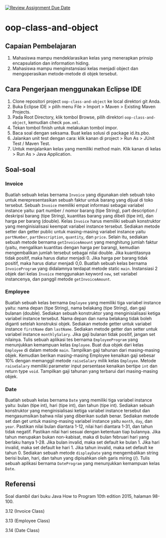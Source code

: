 [![Review Assignment Due Date](https://classroom.github.com/assets/deadline-readme-button-24ddc0f5d75046c5622901739e7c5dd533143b0c8e959d652212380cedb1ea36.svg)](https://classroom.github.com/a/8m2EdsGT)
# oop-class-and-object

## Capaian Pembelajaran

1. Mahasiswa mampu mendeklarasikan kelas yang menerapkan prinsip encapsulation dan information hiding.
2. Mahasiswa mampu menginstansiasi kelas menjadi object dan mengoperasikan metode-metode di objek tersebut.

## Cara Pengerjaan menggunakan Eclipse IDE

1. Clone repositori project `oop-class-and-object` ke local direktori git Anda.
2. Buka Eclipse IDE > pilih menu File > Import > Maven > Existing Maven Projects.
3. Pada Root Directory, klik tombol Browse, pilih direktori `oop-class-and-object`, kemudian check `pom.xml`.
4. Tekan tombol finish untuk melakukan tombol impor.
5. Baca soal dengan seksama. Buat kelas solusi di package id.its.pbo.
6. Jalankan unit test dengan cara: klik kanan di project > Run As > JUnit Test / Maven Test.
7. Untuk menjalankan kelas yang memiliki method main. Klik kanan di kelas > Run As > Java Application.

## Soal-soal

### Invoice

Buatlah sebuah kelas bernama `Invoice` yang digunakan oleh sebuah toko untuk merepresentasikan sebuah faktur untuk barang yang dijual di toko tersebut. Sebuah `Invoice` memiliki empat informasi sebagai variabel instance yaitu: part number / nomor barang (tipe String), part description / deskripsi barang (tipe String), kuantitas barang yang dibeli (tipe int), dan harga per barang (double). Kelas `Invoice` harus memiliki sebuah konstruktor yang menginisialisasi keempat variabel instance tersebut. Sediakan metode setter dan getter public untuk masing-masing variabel instance yaitu `partNumber`, `partDescription`, `quantity`, dan `price`. Selain itu, sediakan sebuah metode bernama `getInvoiceAmount` yang menghitung jumlah faktur (yaitu, mengalikan kuantitas dengan harga per barang), kemudian mengembalikan jumlah tersebut sebagai nilai double. Jika kuantitasnya tidak positif, maka harus diatur menjadi 0. Jika harga per barang tidak positif, maka harus diatur menjadi 0,0. Buatlah sebuah kelas bernama `InvoiceProgram` yang didalamnya terdapat metode static `main`. Instansiasi 2 objek dari kelas `Invoice` menggunakan keyword `new`, set variabel instancenya, dan panggil metode `getInvoiceAmount`. 

### Employee

Buatlah sebuah kelas bernama `Employee` yang memiliki tiga variabel instance yaitu: nama depan (tipe String), nama belakang (tipe String), dan gaji bulanan (double). Sediakan sebuah konstruktor yang menginisialisasi ketiga variabel instance tersebut. Nama depan dan nama belakang tidak boleh diganti setelah konstruksi objek. Sediakan metode getter untuk  variabel instance `firstName` dan `lastName`. Sediakan metode getter dan setter untuk variabel instance `monthlySalary`. Jika gaji bulanan tidak positif, jangan set nilainya. Tulis sebuah aplikasi tes bernama `EmployeeProgram` yang menunjukkan kemampuan kelas `Employee`. Buat dua objek dari kelas `Employee` di dalam metode `main`. Tampilkan gaji tahunan dari masing-masing objek. Kemudian berikan masing-masing Employee kenaikan gaji sebesar 10% dengan memanggil metode `raiseSalary` milik kelas `Employee`. Metode `raiseSalary` memiliki parameter input persentase kenaikan bertipe `int` dan return type `void`. Tampilkan gaji tahunan yang terbarui dari masing-masing objek.

### Date

Buatlah sebuah kelas bernama `Date` yang memiliki tiga variabel instance yaitu: bulan (tipe int), hari (tipe int), dan tahun (tipe int). Sediakan sebuah konstruktor yang menginisialisasi ketiga variabel instance tersebut dan mengasumsikan bahwa nilai yang diberikan sudah benar. Sediakan metode set dan get untuk masing-masing variabel instance yaitu `month`, `day`, dan `year`. Pastikan nilai bulan diantara 1-12, nilai hari diantara 1-31, dan tahun tidak negatif. Pastikan nilai hari sesuai dengan ketentuan tiap bulannya. Jika tahun merupakan bukan non-kabisat, maka di bulan februari hari yang berlaku hanya 1-28. Jika bulan invalid, maka set default ke bulan 1. Jika hari invalid, maka set default ke hari 1. Jika tahun invalid, maka set default ke tahun 0. Sediakan sebuah metode `displayDate` yang mengembalikan string berisi bulan, hari, dan tahun yang dipisahkan oleh garis miring (/). Tulis sebuah aplikasi bernama `DateProgram` yang menunjukkan kemampuan kelas `Date`.


## Referensi

Soal diambil dari buku Java How to Program 10th edition 2015, halaman 98-100.

3.12 (Invoice Class)

3.13 (Employee Class)

3.14 (Date Class)


